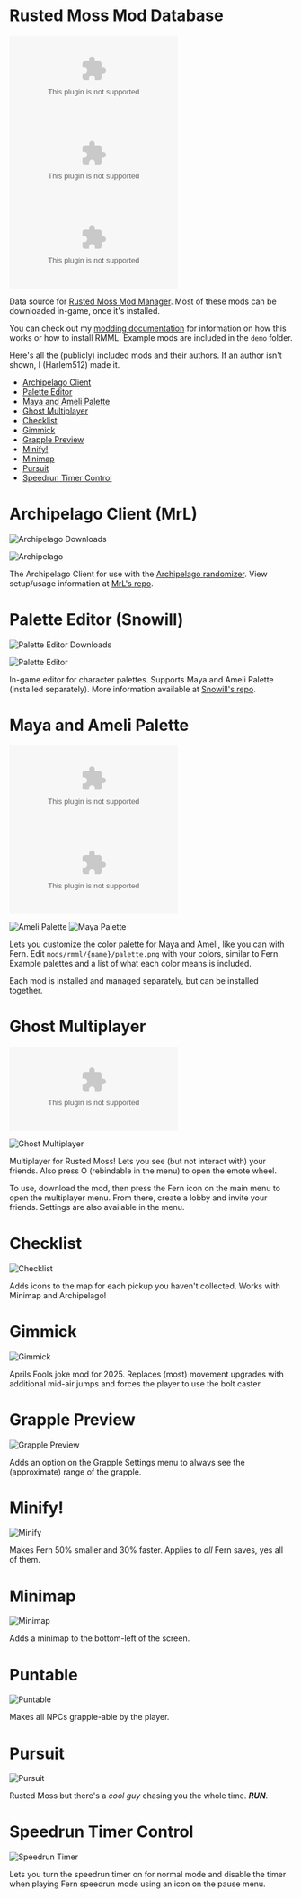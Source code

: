 # Rusted Moss Mod Database

![RMML Latest Downloads](https://img.shields.io/github/downloads/Harlem512/rm-mod-manager/1.4/rmml_6_14.zip?color=blue&label=latest)
![RMML Historical Downloads](https://img.shields.io/github/downloads/Harlem512/rm-mod-manager/1.3/rmml_6_13.zip?color=blue&label=historical)
![RMML Historical Downloads](https://img.shields.io/github/downloads/Harlem512/rm-mod-manager/1.2/rmml_6_12.zip?color=blue&label=historical)

Data source for [Rusted Moss Mod Manager](https://github.com/Harlem512/rm-mod-manager). Most of these mods can be downloaded in-game, once it's installed.

You can check out my [modding documentation](https://harlem512.github.io/rm-docs/) for information on how this works or how to install RMML. Example mods are included in the `demo` folder.

Here's all the (publicly) included mods and their authors. If an author isn't shown, I (Harlem512) made it.

- [Archipelago Client](#archipelago-client-mrl)
- [Palette Editor](#palette-editor-snowill)
- [Maya and Ameli Palette](#maya-and-ameli-palette)
- [Ghost Multiplayer](#ghost-multiplayer)
- [Checklist](#checklist)
- [Gimmick](#gimmick)
- [Grapple Preview](#grapple-preview)
- [Minify!](#minify)
- [Minimap](#minimap)
- [Pursuit](#pursuit)
- [Speedrun Timer Control](#speedrun-timer-control)

# Archipelago Client (MrL)

![Archipelago Downloads](https://img.shields.io/github/downloads/dgrossmann144/RustedMossArchipelagoClient/total?color=blue)

![Archipelago](assets/archipelago.png)

The Archipelago Client for use with the [Archipelago randomizer](https://archipelago.gg/). View setup/usage information at [MrL's repo](https://github.com/dgrossmann144/RustedMossArchipelagoClient).

# Palette Editor (Snowill)

![Palette Editor Downloads](https://img.shields.io/github/downloads/Iciclis/RustedMoss-PaletteEditor/total?color=blue)

![Palette Editor](assets/palette_editor.png)

In-game editor for character palettes. Supports Maya and Ameli Palette (installed separately). More information available at [Snowill's repo](https://github.com/Iciclis/RustedMoss-PaletteEditor).

# Maya and Ameli Palette

![maya Palette downloads](https://img.shields.io/github/downloads/Harlem512/rm-mod-database/maya_palette.zip?color=blue)
![Ameli Palette downloads](https://img.shields.io/github/downloads/Harlem512/rm-mod-database/ameli_palette.zip?color=blue)

![Ameli Palette](assets/ameli_thumbnail.png)
![Maya Palette](assets/maya_thumbnail.png)

Lets you customize the color palette for Maya and Ameli, like you can with Fern. Edit `mods/rmml/{name}/palette.png` with your colors, similar to Fern. Example palettes and a list of what each color means is included.

Each mod is installed and managed separately, but can be installed together.

# Ghost Multiplayer

![Ghost Multiplayer downloads](https://img.shields.io/github/downloads/Harlem512/rm-mod-database/ghost_mp.zip?color=blue)

![Ghost Multiplayer](assets/ghost_mp.png)

Multiplayer for Rusted Moss! Lets you see (but not interact with) your friends. Also press O (rebindable in the menu) to open the emote wheel.

To use, download the mod, then press the Fern icon on the main menu to open the multiplayer menu. From there, create a lobby and invite your friends. Settings are also available in the menu.

# Checklist

![Checklist](assets/checklist.png)

Adds icons to the map for each pickup you haven't collected. Works with Minimap and Archipelago!

# Gimmick

![Gimmick](assets/gimmick.png)

Aprils Fools joke mod for 2025. Replaces (most) movement upgrades with additional mid-air jumps and forces the player to use the bolt caster.

# Grapple Preview

![Grapple Preview](assets/grapple_preview.png)

Adds an option on the Grapple Settings menu to always see the (approximate) range of the grapple.

# Minify!

![Minify](assets/minify.png)

Makes Fern 50% smaller and 30% faster. Applies to _all_ Fern saves, yes all of them.

# Minimap

![Minimap](assets/minimap.png)

Adds a minimap to the bottom-left of the screen.

# Puntable

![Puntable](assets/punt.gif)

Makes all NPCs grapple-able by the player.

# Pursuit

![Pursuit](assets/pursuit.png)

Rusted Moss but there's a _cool guy_ chasing you the whole time. **_RUN_**.

# Speedrun Timer Control

![Speedrun Timer](assets/speedrun_timer.png)

Lets you turn the speedrun timer on for normal mode and disable the timer when playing Fern speedrun mode using an icon on the pause menu.
